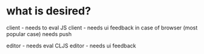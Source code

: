 # what is desired?

client - needs to eval JS 
client - needs ui feedback in case of browser (most popular case)
         needs push
		 
editor - needs eval CLJS
editor - needs ui feedback

